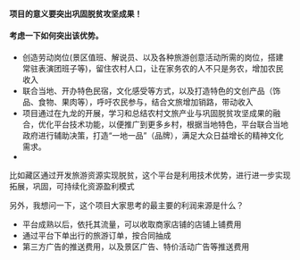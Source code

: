 #### 项目的意义要突出巩固脱贫攻坚成果！



#### 考虑一下如何突出该优势。

- 创造劳动岗位(景区值班、解说员、以及各种旅游创意活动所需的岗位，搭建常驻表演团班子等)，留住农村人口，让在家务农的人不只是务农，增加农民收入
- 联合当地、开办特色民宿，文化感受等方式，以及打造特色的文创产品（饰品、食物、果肉等），呼吁农民参与，结合文旅增加销路，带动收入
- 项目通过在九龙的开展，学习和总结农村文旅产业与巩固脱贫攻坚成果的融合，优化平台技术功能，以便推广到更多乡村，根据当地特色，平台联合当地政府进行辅助决策，打造“一地一品”（品牌），满足大众日益增长的精神文化需求。
- 

比如藏区通过开发旅游资源实现脱贫，这个平台是利用技术优势，进行进一步实现拓展，巩固，可持续化资源盈利模式



另外，我想问一下，这个项目大家思考的最主要的利润来源是什么？

- 平台成熟以后，依托其流量，可以收取商家店铺的店铺上铺费用
- 通过平台下单出行的旅游订单，按合同抽成
- 第三方广告的推送费用，以及景区广告、特价活动广告等推送费用
